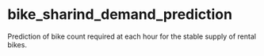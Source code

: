 # bike_sharind_demand_prediction
Prediction of bike count required at each hour for the stable supply of rental bikes.
